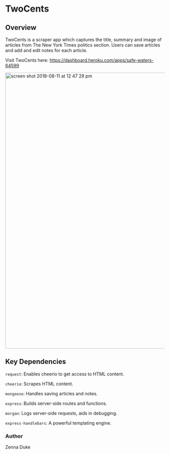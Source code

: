 # TwoCents

## Overview

TwoCents is a scraper app which captures the title, summary and image of articles from The New York Times politics section. Users can save articles and add and edit notes for each article.

Visit TwoCents here: https://dashboard.heroku.com/apps/safe-waters-64599

<img width="872" alt="screen shot 2018-08-11 at 12 47 29 pm" src="https://user-images.githubusercontent.com/35474050/43994577-d6b95402-9d64-11e8-89fe-1d697279774c.png">

## Key Dependencies

```request```: Enables cheerio to get access to HTML content.

```cheerio```: Scrapes HTML content.

```mongoose```: Handles saving articles and notes.

```express```: Builds server-side routes and functions.

```morgan```: Logs server-side requests, aids in debugging.

```express-handlebars```: A powerful templating engine.

### Author

Zenna Duke
